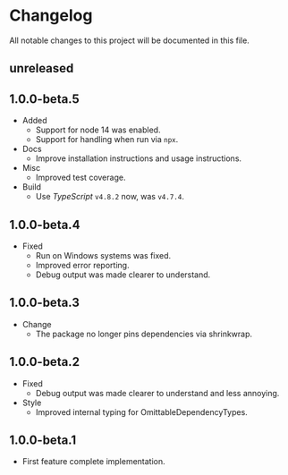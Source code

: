 # Changelog

All notable changes to this project will be documented in this file.

## unreleased

## 1.0.0-beta.5

* Added
  * Support for node 14 was enabled.
  * Support for handling when run via `npx`.
* Docs
  * Improve installation instructions and usage instructions.
* Misc
  * Improved test coverage.
* Build
  * Use _TypeScript_ `v4.8.2` now, was `v4.7.4`.

## 1.0.0-beta.4

* Fixed
  * Run on Windows systems was fixed.
  * Improved error reporting.
  * Debug output was made clearer to understand.

## 1.0.0-beta.3

* Change
  * The package no longer pins dependencies via shrinkwrap.

## 1.0.0-beta.2

* Fixed
  * Debug output was made clearer to understand and less annoying.
* Style
  * Improved internal typing for OmittableDependencyTypes.

## 1.0.0-beta.1

* First feature complete implementation.
